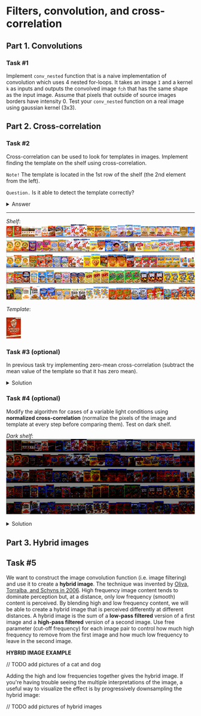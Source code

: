# Filters, convolution, and cross-correlation

## Part 1. Convolutions

### Task #1

Implement `conv_nested` function that is a naive implementation of convolution which uses 4 nested for-loops. It takes an image `I` and a kernel `k` as inputs and outputs the convolved image `f○h` that has the same shape as the input image. Assume that pixels that outside of source images borders have intensity 0. Test your `conv_nested` function on a real image using gaussian kernel (3x3).

## Part 2. Cross-correlation

### Task #2

Cross-correlation can be used to look for templates in images. Implement finding the template on the shelf using cross-correlation.

`Note!` The template is located in the 1st row of the shelf (the 2nd element from the left).

`Question.` Is it able to detect the template correctly?
<details>
  <summary>Answer</summary>
  
  _No, it cannot properly detect the template. The actual location of the template is far away ..._
</details>

---

_Shelf_:
![shelf](pictures/shelf.png)

_Template_:

![template](pictures/template.jpg)

### Task #3 (optional)
In previous task try implementing zero-mean cross-correlation (subtract the mean value of the template so that it has zero mean).

<details>
  <summary>Solution</summary>
  
  See [find favorite examples](examples/find_favorite.ipynb).
</details>

### Task #4 (optional)
Modify the algorithm for cases of a variable light conditions using __normalized cross-correlation__ (normalize the pixels of the image and template at every step before comparing them). Test on dark shelf.

_Dark shelf_:
![dark shelf](pictures/dark%20shelf.jpg)

<details>
  <summary>Solution</summary>
  
  See [find_favorite examples](examples/find_favorite.ipynb).
  
  _In this case the match is correct._
</details>

## Part 3. Hybrid images

## Task #5

We want to construct the image convolution function (i.e. image filtering) and use it to create a **hybrid image**. The technique was invented by [Oliva, Torralba, and Schyns in 2006](http://cvcl.mit.edu/publications/OlivaTorralb_Hybrid_Siggraph06.pdf). High frequency image content tends to dominate perception but, at a distance, only low frequency (smooth) content is perceived. By blending high and low frequency content, we will be able to create a hybrid image that is perceived differently at different distances.
A hybrid image is the sum of a **low-pass filtered** version of a first image and a **high-pass filtered** version of a second image. Use free parameter (cut-off frequency) for each image pair to control how much high frequency to remove from the first image and how much low frequency to leave in the second image.

**HYBRID IMAGE EXAMPLE**

// TODO add pictures of a cat and dog

Adding the high and low frequencies together gives the hybrid image. If you're having trouble seeing the multiple interpretations of the image, a useful way to visualize the effect is by progressively downsampling the hybrid image:

// TODO add pictures of hybrid images
